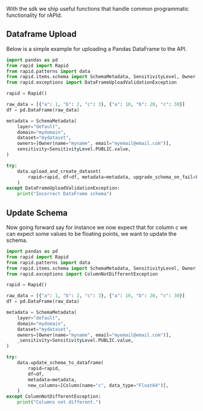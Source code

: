 With the sdk we ship useful functions that handle common programmatic functionality for rAPId.

## Dataframe Upload

Below is a simple example for uploading a Pandas DataFrame to the API.

```python
import pandas as pd
from rapid import Rapid
from rapid.patterns import data
from rapid.items.schema import SchemaMetadata, SensitivityLevel, Owner
from rapid.exceptions import DataFrameUploadValidationException

rapid = Rapid()

raw_data = [{"a": 1, "b": 2, "c": 3}, {"a": 10, "b": 20, "c": 30}]
df = pd.DataFrame(raw_data)

metadata = SchemaMetadata(
    layer="default",
    domain="mydomain",
    dataset="mydataset",
    owners=[Owner(name="myname", email="myemail@email.com")],
    sensitivity=SensitivityLevel.PUBLIC.value,
)

try:
    data.upload_and_create_dataset(
        rapid=rapid, df=df, metadata=metadata, upgrade_schema_on_fail=False
    )
except DataFrameUploadValidationException:
    print("Incorrect DataFrame schema")
```

## Update Schema

Now going forward say for instance we now expect that for column c we can expect some values to be floating points, we want to update the schema.

```python
import pandas as pd
from rapid import Rapid
from rapid.patterns import data
from rapid.items.schema import SchemaMetadata, SensitivityLevel, Owner, Column
from rapid.exceptions import ColumnNotDifferentException

rapid = Rapid()

raw_data = [{"a": 1, "b": 2, "c": 3}, {"a": 10, "b": 20, "c": 30}]
df = pd.DataFrame(raw_data)

metadata = SchemaMetadata(
    layer="default",
    domain="mydomain",
    dataset="mydataset",
    owners=[Owner(name="myname", email="myemail@email.com")],
    _sensitivity=SensitivityLevel.PUBLIC.value,
)

try:
    data.update_schema_to_dataframe(
        rapid=rapid,
        df=df,
        metadata=metadata,
        new_columns=[Column(name="c", data_type="Float64")],
    )
except ColumnNotDifferentException:
    print("Columns not different.")
```
